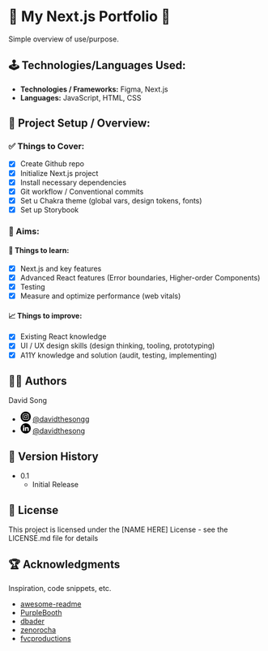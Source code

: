 # 🚀 My Next.js Portfolio 🚀

Simple overview of use/purpose.

## 🕹️ Technologies/Languages Used:

- <strong>Technologies / Frameworks:</strong> Figma, Next.js
- <strong>Languages:</strong> JavaScript, HTML, CSS

## 🚧 Project Setup / Overview:

### ✅ Things to Cover:

- [x] Create Github repo
- [x] Initialize Next.js project
- [x] Install necessary dependencies
- [x] Git workflow / Conventional commits
- [x] Set u Chakra theme (global vars, design tokens, fonts)
- [x] Set up Storybook

### 🎯 Aims:

#### 📖 Things to learn:

- [x] Next.js and key features
- [x] Advanced React features (Error boundaries, Higher-order Components)
- [x] Testing
- [x] Measure and optimize performance (web vitals)

#### 📈 Things to improve:

- [x] Existing React knowledge
- [x] UI / UX design skills (design thinking, tooling, prototyping)
- [x] A11Y knowledge and solution (audit, testing, implementing)

## ✍🏼 Authors

David Song

- <img src="instagram.png" width="20" height="20"> [@davidthesongg](https://www.instagram.com/davidthesongg/)
- <img src="linkedin.png" width="20" height="20"> [@davidthesong](https://www.linkedin.com/in/davidthesong/)

## 📜 Version History

- 0.1
  - Initial Release

## 🪪 License

This project is licensed under the [NAME HERE] License - see the LICENSE.md file for details

## 🏆 Acknowledgments

Inspiration, code snippets, etc.

- [awesome-readme](https://github.com/matiassingers/awesome-readme)
- [PurpleBooth](https://gist.github.com/PurpleBooth/109311bb0361f32d87a2)
- [dbader](https://github.com/dbader/readme-template)
- [zenorocha](https://gist.github.com/zenorocha/4526327)
- [fvcproductions](https://gist.github.com/fvcproductions/1bfc2d4aecb01a834b46)
